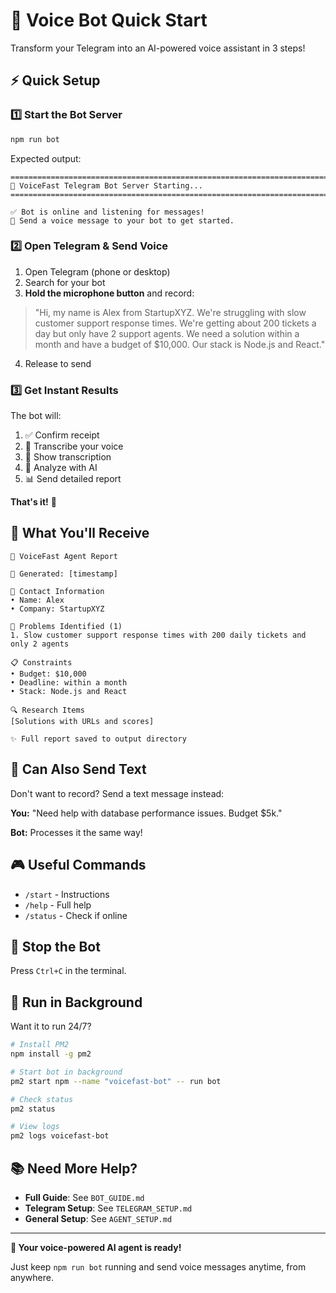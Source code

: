 # 🎤 Voice Bot Quick Start

Transform your Telegram into an AI-powered voice assistant in 3 steps!

## ⚡ Quick Setup

### 1️⃣ Start the Bot Server

```bash
npm run bot
```

Expected output:
```
================================================================================
🤖 VoiceFast Telegram Bot Server Starting...
================================================================================

✅ Bot is online and listening for messages!
📱 Send a voice message to your bot to get started.
```

### 2️⃣ Open Telegram & Send Voice

1. Open Telegram (phone or desktop)
2. Search for your bot
3. **Hold the microphone button** and record:

> "Hi, my name is Alex from StartupXYZ. We're struggling with slow customer support response times. We're getting about 200 tickets a day but only have 2 support agents. We need a solution within a month and have a budget of $10,000. Our stack is Node.js and React."

4. Release to send

### 3️⃣ Get Instant Results

The bot will:
1. ✅ Confirm receipt
2. 🎤 Transcribe your voice
3. 📝 Show transcription
4. 🤖 Analyze with AI
5. 📊 Send detailed report

**That's it!** 🎉

## 📱 What You'll Receive

```
🤖 VoiceFast Agent Report

📅 Generated: [timestamp]

👤 Contact Information
• Name: Alex
• Company: StartupXYZ

🚨 Problems Identified (1)
1. Slow customer support response times with 200 daily tickets and only 2 agents

📋 Constraints
• Budget: $10,000
• Deadline: within a month
• Stack: Node.js and React

🔍 Research Items
[Solutions with URLs and scores]

✨ Full report saved to output directory
```

## 💬 Can Also Send Text

Don't want to record? Send a text message instead:

**You:** "Need help with database performance issues. Budget $5k."

**Bot:** Processes it the same way!

## 🎮 Useful Commands

- `/start` - Instructions
- `/help` - Full help
- `/status` - Check if online

## 🛑 Stop the Bot

Press `Ctrl+C` in the terminal.

## 🚀 Run in Background

Want it to run 24/7?

```bash
# Install PM2
npm install -g pm2

# Start bot in background
pm2 start npm --name "voicefast-bot" -- run bot

# Check status
pm2 status

# View logs
pm2 logs voicefast-bot
```

## 📚 Need More Help?

- **Full Guide**: See `BOT_GUIDE.md`
- **Telegram Setup**: See `TELEGRAM_SETUP.md`
- **General Setup**: See `AGENT_SETUP.md`

---

**🎤 Your voice-powered AI agent is ready!**

Just keep `npm run bot` running and send voice messages anytime, from anywhere.

